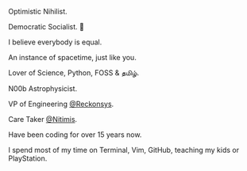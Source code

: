 Optimistic Nihilist. 

Democratic Socialist. 🌹

I believe everybody is equal. 

An instance of spacetime, just like you. 

Lover of Science, Python, FOSS & தமிழ். 

N00b Astrophysicist. 

VP of Engineering [@Reckonsys](https://github.com/reckonsys). 

Care Taker [@Nitimis](https://github.com/nitimis). 

Have been coding for over 15 years now.

I spend most of my time on Terminal, Vim, GitHub, teaching my kids or PlayStation. 
